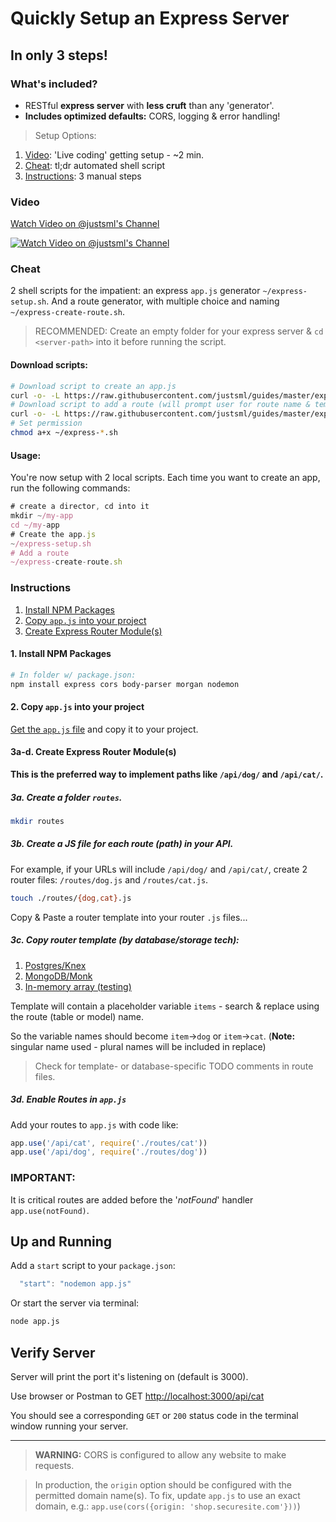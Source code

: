 # Quickly Setup an Express Server
## In only 3 steps!

### What's included?

* RESTful **express server** with **less cruft** than any 'generator'.
* **Includes optimized defaults:** CORS, logging & error handling!

> Setup Options:

1. [Video](#video): 'Live coding' getting setup - ~2 min.
1. [Cheat](#cheat): tl;dr automated shell script
1. [Instructions](#instructions): 3 manual steps

### Video

[Watch Video on @justsml's Channel](https://www.youtube.com/watch?v=3pMLGK_EKxE)

[![Watch Video on @justsml's Channel](https://img.youtube.com/vi/3pMLGK_EKxE/0.jpg)](https://www.youtube.com/watch?v=3pMLGK_EKxE)

### Cheat

2 shell scripts for the impatient: an express `app.js` generator `~/express-setup.sh`. And a route generator, with multiple choice and naming `~/express-create-route.sh`.

> RECOMMENDED: Create an empty folder for your express server & `cd <server-path>` into it before running the script.

#### Download scripts:

```sh
# Download script to create an app.js
curl -o- -L https://raw.githubusercontent.com/justsml/guides/master/express/setup-guide/scripts/express-setup.sh > ~/express-setup.sh
# Download script to add a route (will prompt user for route name & template type)
curl -o- -L https://raw.githubusercontent.com/justsml/guides/master/express/setup-guide/scripts/express-create-route.sh > ~/express-create-route.sh
# Set permission
chmod a+x ~/express-*.sh
```

#### Usage:

You're now setup with 2 local scripts. Each time you want to create an app, run the following commands:

```js
# create a director, cd into it
mkdir ~/my-app
cd ~/my-app
# Create the app.js
~/express-setup.sh
# Add a route
~/express-create-route.sh
```

### Instructions

1. [Install NPM Packages](#1-install-npm-packages)
2. [Copy `app.js` into your project](#2-copy-appjs-into-your-project)
3. [Create Express Router Module\(s\)](#3a-d-create-express-router-modules)


#### 1. Install NPM Packages

```sh
# In folder w/ package.json:
npm install express cors body-parser morgan nodemon
```

#### 2. Copy `app.js` into your project

[Get the `app.js` file](./app.js) and copy it to your project.

#### 3a-d. Create Express Router Module(s)

**This is the preferred way to implement paths like `/api/dog/` and `/api/cat/`.**

##### 3a. Create a folder `routes`.

```sh
mkdir routes
```

##### 3b. Create a JS file for each route (path) in your API.

For example, if your URLs will include `/api/dog/` and `/api/cat/`, create 2 router files: `/routes/dog.js` and `/routes/cat.js`.

```sh
touch ./routes/{dog,cat}.js
```

Copy & Paste a router template into your router `.js` files...

##### 3c. Copy router template (by database/storage tech):

1. [Postgres/Knex](./routes/rest-with-knex.js)
1. [MongoDB/Monk](./routes/rest-mongodb-with-monk.js)
1. [In-memory array (testing)](./routes/rest-arrays-template.js)

Template will contain a placeholder variable `items` - search & replace using the route (table or model) name.

So the variable names should become `item`->`dog` or `item`->`cat`. (**Note:** singular name used - plural names will be included in replace)


> Check for template- or database-specific TODO comments in route files.

##### 3d. Enable Routes in `app.js`

Add your routes to `app.js` with code like:

```js
app.use('/api/cat', require('./routes/cat'))
app.use('/api/dog', require('./routes/dog'))
```


### IMPORTANT:

It is critical routes are added before the '*notFound*' handler `app.use(notFound)`.


## Up and Running

Add a `start` script to your `package.json`:

```js
  "start": "nodemon app.js"
```

Or start the server via terminal:

```sh
node app.js
```

## Verify Server

Server will print the port it's listening on (default is 3000).

Use browser or Postman to GET [http://localhost:3000/api/cat](http://localhost:3000/api/cat)

You should see a corresponding `GET` or `200` status code in the terminal window running your server.


----------
> **WARNING:** CORS is configured to allow any website to make requests.

> In production, the `origin` option should be configured with the permitted domain name(s). To fix, update `app.js` to use an exact domain, e.g.: `app.use(cors({origin: 'shop.securesite.com'}))`)
